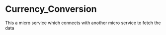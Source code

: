 # Currency_Conversion
This a micro service which connects with another micro service to fetch the data

